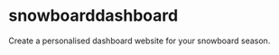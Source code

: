 snowboarddashboard
==================

Create a personalised dashboard website for your snowboard season.
